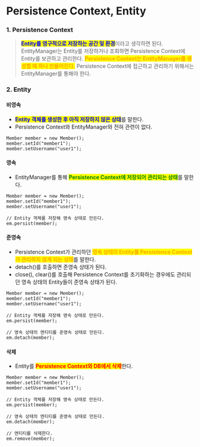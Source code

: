 # Persistence Context, Entity

### 1. Persistence Context

> <mark style="color:blue;">**Entity를 영구적으로 저장하는 공간 및 환경**</mark>이라고 생각하면 된다. EntityManager는 Entity를 저장하거나 조회하면 Persistence Context에 Entity를 보관하고 관리한다. <mark style="color:orange;">**Persistence Context는 EntityManager를 생성할 때 하나 만들어진다.**</mark> Persistence Context에 접근하고 관리하기 위해서는 EntityManager를 통해야 한다.



### 2. Entity

#### 비영속

* <mark style="color:blue;">**Entity 객체를 생성한 후 아직 저장하지 않은 상태**</mark>를 말한다.
* Persistence Context와 EntityManager와 전혀 관련이 없다.

```
Member member = new Member();
member.setId("member1");
member.setUsername("user1");
```



#### 영속

* EntityManager를 통해 <mark style="color:green;">**Persistence Context에 저장되어 관리되는 상태**</mark>를 말한다.

```
Member member = new Member();
member.setId("member1");
member.setUsername("user1");

// Entity 객체를 저장해 영속 상태로 만든다.
em.persist(member);
```



#### 준영속

* Persistence Context가 관리하던 <mark style="color:orange;">**영속 상태의 Entity를 Persistence Context가 관리하지 않게 되는 상태**</mark>를 말한다.
* detach()를 호출하면 준영속 상태가 된다.
* close(), clear()를 호출해 Persistence Context를 초기화하는 경우에도 관리되던 영속 상태의 Entity들이 준영속 상태가 된다.

```
Member member = new Member();
member.setId("member1");
member.setUsername("user1");

// Entity 객체를 저장해 영속 상태로 만든다.
em.persist(member);

// 영속 상태의 엔티티를 준영속 상태로 만든다.
em.detach(member);
```



#### 삭제

* Entity를 <mark style="color:red;">**Persistence Context와 DB에서 삭제**</mark>한다.

```
Member member = new Member();
member.setId("member1");
member.setUsername("user1");

// Entity 객체를 저장해 영속 상태로 만든다.
em.persist(member);

// 영속 상태의 엔티티를 준영속 상태로 만든다.
em.detach(member);

// 엔티티를 삭제한다.
em.remove(member);
```
